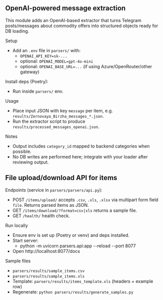 OpenAI-powered message extraction
---------------------------------

This module adds an OpenAI-based extractor that turns Telegram posts/messages about commodity offers into structured objects ready for DB loading.

Setup
- Add an `.env` file in `parsers/` with:
	- `OPENAI_API_KEY=sk-...`
	- optional: `OPENAI_MODEL=gpt-4o-mini`
	- optional: `OPENAI_BASE_URL=...` (if using Azure/OpenRouter/other gateway)

Install deps (Poetry):
- Run inside `parsers/` env.

Usage
- Place input JSON with key `message` per item, e.g. `results/Zernovaya_Birzha_messages_*.json`.
- Run the extractor script to produce `results/processed_messages_openai.json`.

Notes
- Output includes `category_id` mapped to backend categories when possible.
- No DB writes are performed here; integrate with your loader after reviewing output.


File upload/download API for items
----------------------------------
Endpoints (service in `parsers/parsers/api.py`):
- POST `/items/upload/` accepts `.csv`, `.xls`, `.xlsx` via multipart form field `file`. Returns parsed items as JSON.
- GET `/items/download/?format=csv|xls` returns a sample file.
- GET `/health/` health check.

Run locally
- Ensure env is set up (Poetry or venv) and deps installed.
- Start server:
	- python -m uvicorn parsers.api:app --reload --port 8077
- Open http://localhost:8077/docs

Sample files
- `parsers/results/sample_items.csv`
- `parsers/results/sample_items.xls`
- Template: `parsers/results/items_template.xls` (headers + example row)
- Regenerate: `python parsers/results/generate_samples.py`

